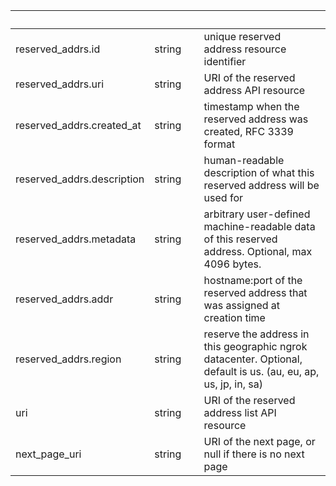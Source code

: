 
|&nbsp;|&nbsp;|&nbsp;|&nbsp;|
|---|---|---|---|
| reserved_addrs.id | string | | unique reserved address resource identifier |
| reserved_addrs.uri | string | | URI of the reserved address API resource |
| reserved_addrs.created_at | string | | timestamp when the reserved address was created, RFC 3339 format |
| reserved_addrs.description | string | | human-readable description of what this reserved address will be used for |
| reserved_addrs.metadata | string | | arbitrary user-defined machine-readable data of this reserved address. Optional, max 4096 bytes. |
| reserved_addrs.addr | string | | hostname:port of the reserved address that was assigned at creation time |
| reserved_addrs.region | string | | reserve the address in this geographic ngrok datacenter. Optional, default is us. (au, eu, ap, us, jp, in, sa) |
| uri | string | | URI of the reserved address list API resource |
| next_page_uri | string | | URI of the next page, or null if there is no next page |